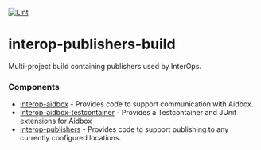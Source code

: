 [![Lint](https://github.com/projectronin/interop-publishers/actions/workflows/lint.yml/badge.svg)](https://github.com/projectronin/interop-publishers/actions/workflows/lint.yml)

# interop-publishers-build

Multi-project build containing publishers used by InterOps.

### Components

* [interop-aidbox](interop-aidbox) - Provides code to support communication with Aidbox.
* [interop-aidbox-testcontainer](interop-aidbox-testcontainer) - Provides a Testcontainer and JUnit extensions for
  Aidbox
* [interop-publishers](interop-publishers) - Provides code to support publishing to any currently configured locations.
